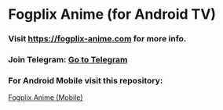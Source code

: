 ﻿# Fogplix Anime (for Android TV)
 ### Visit <a href="https://fogplix-anime.com">https://fogplix-anime.com</a> for more info.

 ### Join Telegram:  <a href="https://telegram.me/Fogplix">Go to Telegram</a>

 ### For Android Mobile visit this repository: 
<a href="https://github.com/Benojir/Fogplix-Anime">Fogplix Anime (Mobile)</a>
